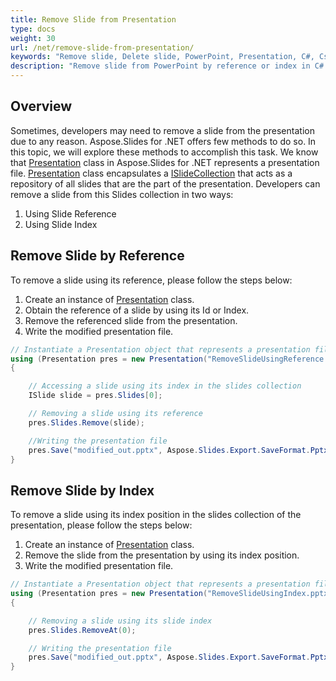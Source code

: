 ```yaml
---
title: Remove Slide from Presentation
type: docs
weight: 30
url: /net/remove-slide-from-presentation/
keywords: "Remove slide, Delete slide, PowerPoint, Presentation, C#, Csharp, .NET, Aspose.Slides"
description: "Remove slide from PowerPoint by reference or index in C# or .NET"
---
```


## Overview
Sometimes, developers may need to remove a slide from the presentation due to any reason. Aspose.Slides for .NET offers few methods to do so. In this topic, we will explore these methods to accomplish this task. We know that [Presentation](https://apireference.aspose.com/slides/net/aspose.slides/presentation) class in Aspose.Slides for .NET represents a presentation file. [Presentation](https://apireference.aspose.com/slides/net/aspose.slides/presentation) class encapsulates a [ISlideCollection](https://apireference.aspose.com/slides/net/aspose.slides/islidecollection) that acts as a repository of all slides that are the part of the presentation. Developers can remove a slide from this Slides collection in two ways:

1. Using Slide Reference
1. Using Slide Index
## **Remove Slide by Reference**
To remove a slide using its reference, please follow the steps below:

1. Create an instance of [Presentation](https://apireference.aspose.com/slides/net/aspose.slides/presentation) class.
1. Obtain the reference of a slide by using its Id or Index.
1. Remove the referenced slide from the presentation.
1. Write the modified presentation file.

```c#
// Instantiate a Presentation object that represents a presentation file
using (Presentation pres = new Presentation("RemoveSlideUsingReference.pptx"))
{

    // Accessing a slide using its index in the slides collection
    ISlide slide = pres.Slides[0];

    // Removing a slide using its reference
    pres.Slides.Remove(slide);

    //Writing the presentation file
    pres.Save("modified_out.pptx", Aspose.Slides.Export.SaveFormat.Pptx);
}
```


## **Remove Slide by Index**
To remove a slide using its index position in the slides collection of the presentation, please follow the steps below:

1. Create an instance of [Presentation](https://apireference.aspose.com/slides/net/aspose.slides/presentation) class.
1. Remove the slide from the presentation by using its index position.
1. Write the modified presentation file.

```c#
// Instantiate a Presentation object that represents a presentation file
using (Presentation pres = new Presentation("RemoveSlideUsingIndex.pptx"))
{

    // Removing a slide using its slide index
    pres.Slides.RemoveAt(0);

    // Writing the presentation file
    pres.Save("modified_out.pptx", Aspose.Slides.Export.SaveFormat.Pptx);
}
```


